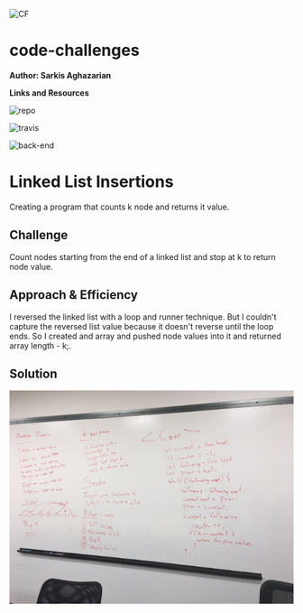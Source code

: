 ![CF](https://i.imgur.com/60omTQF.png)

# code-challenges

**Author: Sarkis Aghazarian**

**Links and Resources**


![repo](https://github.com/sarkis74/code-challenges/tree/master/401-code-challenges)

![travis](https://travis-ci.org/sarkis74/code-challenges)

![back-end](https://code-challenges-401.herokuapp.com/)

# Linked List Insertions
<!-- Short summary or background information -->

Creating a program that counts k node and returns it value.

## Challenge
<!-- Description of the challenge -->

Count nodes starting from the end of a linked list and stop at k to return node value.

## Approach & Efficiency
<!-- What approach did you take? Why? What is the Big O space/time for this approach? -->

I reversed the linked list with a loop and runner technique. But I couldn't capture the reversed list value because it doesn't reverse until the loop ends. So I created and array and pushed node values into it and returned array length - k;.

## Solution
<!-- Embedded whiteboard image -->
![](https://github.com/sarkis74/code-challenges/blob/master/401-code-challenges/assets/CodeChallenge2.JPG)
